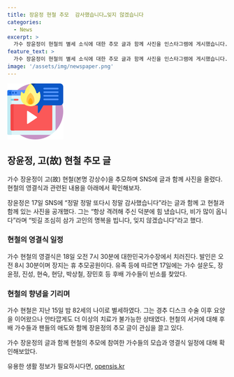```yaml
---
title: 장윤정 현철 추모  감사했습니다…잊지 않겠습니다
categories:
  - News
excerpt: >
  가수 장윤정이 현철의 별세 소식에 대한 추모 글과 함께 사진을 인스타그램에 게시했습니다. 두 사람이 함께한 음악 무대에서의 모습을 담은 그림 속에서 미소 짓는 모습이 담겼습니다. 현철은 15일 밤 82세의 나이로 별세했으며, 그의 영결식은 18일 오전 7시 30분 대한민국가수장에서 치러질 예정입니다. 이에 수많은 후배 가수들과 팬들이 애도의 뜻을 전하고 있습니다.
feature_text: >
  가수 장윤정이 현철의 별세 소식에 대한 추모 글과 함께 사진을 인스타그램에 게시했습니다. 두 사람이 함께한 음악 무대에서의 모습을 담은 그림 속에서 미소 짓는 모습이 담겼습니다. 현철은 15일 밤 82세의 나이로 별세했으며, 그의 영결식은 18일 오전 7시 30분 대한민국가수장에서 치러질 예정입니다. 이에 수많은 후배 가수들과 팬들이 애도의 뜻을 전하고 있습니다.
image: '/assets/img/newspaper.png'
---
```


<p><img src="/assets/img/news.png" alt="rentncar 속보" /></p>

<h2 data-ke-size="size26">장윤정, 고(故) 현철 추모 글</h2>

<p>가수 장윤정이 고(故) 현철(본명 강상수)을 추모하며 SNS에 글과 함께 사진을 올렸다. 현철의 영결식과 관련된 내용을 아래에서 확인해보자.</p>

<p data-ke-size="size16">장윤정은 17일 SNS에 “정말 정말 또다시 정말 감사했습니다”라는 글과 함께 고 현철과 함께 있는 사진을 공개했다. 그는 “항상 격려해 주신 덕분에 힘 냈습니다, 비가 많이 옵니다”라며 “빗길 조심히 삼가 고인의 명복을 빕니다, 잊지 않겠습니다”라고 했다.</p>

<h3>현철의 영결식 일정</h3>

<p>가수 현철의 영결식은 18일 오전 7시 30분에 대한민국가수장에서 치러진다. 발인은 오전 8시 30분이며 장지는 휴 추모공원이다. 유족 등에 따르면 17일에는 가수 설운도, 장윤정, 진성, 현숙, 현당, 박상철, 장민호 등 후배 가수들이 빈소를 찾았다.</p>

<h3>현철의 향녕을 기리며</h3>

<p>가수 현철은 지난 15일 밤 82세의 나이로 별세하였다. 그는 경추 디스크 수술 이후 요양을 이어왔으나 안타깝게도 더 이상의 치료가 불가능한 상태였다. 현철의 서거에 대해 후배 가수들과 팬들의 애도와 함께 장윤정의 추모 글이 관심을 끌고 있다.</p>

<p>가수 장윤정의 글과 함께 현철의 추모에 참여한 가수들의 모습과 영결식 일정에 대해 확인해보았다.</p>
유용한 생활 정보가 필요하시다면, <a href="https://opensis.kr" rel="dofollow">opensis.kr</a>


